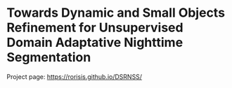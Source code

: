 # Towards Dynamic and Small Objects Refinement for Unsupervised Domain Adaptative Nighttime Segmentation
Project page: https://rorisis.github.io/DSRNSS/

